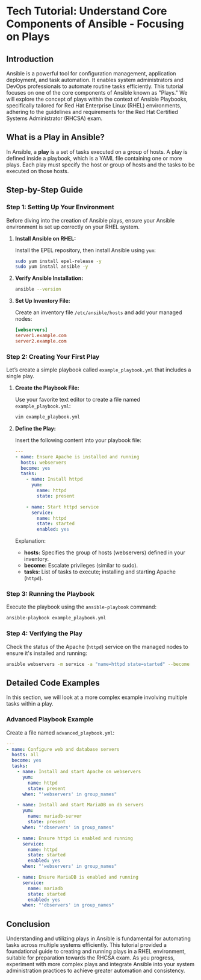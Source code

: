 # Tech Tutorial: Understand Core Components of Ansible - Focusing on Plays

## Introduction

Ansible is a powerful tool for configuration management, application deployment, and task automation. It enables system administrators and DevOps professionals to automate routine tasks efficiently. This tutorial focuses on one of the core components of Ansible known as "Plays." We will explore the concept of plays within the context of Ansible Playbooks, specifically tailored for Red Hat Enterprise Linux (RHEL) environments, adhering to the guidelines and requirements for the Red Hat Certified Systems Administrator (RHCSA) exam.

## What is a Play in Ansible?

In Ansible, a **play** is a set of tasks executed on a group of hosts. A play is defined inside a playbook, which is a YAML file containing one or more plays. Each play must specify the host or group of hosts and the tasks to be executed on those hosts.

## Step-by-Step Guide

### Step 1: Setting Up Your Environment

Before diving into the creation of Ansible plays, ensure your Ansible environment is set up correctly on your RHEL system.

1. **Install Ansible on RHEL:**

   Install the EPEL repository, then install Ansible using `yum`:
   ```bash
   sudo yum install epel-release -y
   sudo yum install ansible -y
   ```

2. **Verify Ansible Installation:**
   ```bash
   ansible --version
   ```

3. **Set Up Inventory File:**

   Create an inventory file `/etc/ansible/hosts` and add your managed nodes:
   ```ini
   [webservers]
   server1.example.com
   server2.example.com
   ```

### Step 2: Creating Your First Play

Let’s create a simple playbook called `example_playbook.yml` that includes a single play.

1. **Create the Playbook File:**
   
   Use your favorite text editor to create a file named `example_playbook.yml`:
   ```bash
   vim example_playbook.yml
   ```

2. **Define the Play:**

   Insert the following content into your playbook file:
   ```yaml
   ---
   - name: Ensure Apache is installed and running
     hosts: webservers
     become: yes
     tasks:
       - name: Install httpd
         yum:
           name: httpd
           state: present

       - name: Start httpd service
         service:
           name: httpd
           state: started
           enabled: yes
   ```

   Explanation:
   - **hosts:** Specifies the group of hosts (webservers) defined in your inventory.
   - **become:** Escalate privileges (similar to sudo).
   - **tasks:** List of tasks to execute; installing and starting Apache (`httpd`).

### Step 3: Running the Playbook

Execute the playbook using the `ansible-playbook` command:
```bash
ansible-playbook example_playbook.yml
```

### Step 4: Verifying the Play

Check the status of the Apache (`httpd`) service on the managed nodes to ensure it's installed and running:
```bash
ansible webservers -m service -a "name=httpd state=started" --become
```

## Detailed Code Examples

In this section, we will look at a more complex example involving multiple tasks within a play.

### Advanced Playbook Example

Create a file named `advanced_playbook.yml`:
```yaml
---
- name: Configure web and database servers
  hosts: all
  become: yes
  tasks:
    - name: Install and start Apache on webservers
      yum:
        name: httpd
        state: present
      when: "'webservers' in group_names"

    - name: Install and start MariaDB on db servers
      yum:
        name: mariadb-server
        state: present
      when: "'dbservers' in group_names"

    - name: Ensure httpd is enabled and running
      service:
        name: httpd
        state: started
        enabled: yes
      when: "'webservers' in group_names"

    - name: Ensure MariaDB is enabled and running
      service:
        name: mariadb
        state: started
        enabled: yes
      when: "'dbservers' in group_names"
```

## Conclusion

Understanding and utilizing plays in Ansible is fundamental for automating tasks across multiple systems efficiently. This tutorial provided a foundational guide to creating and running plays in a RHEL environment, suitable for preparation towards the RHCSA exam. As you progress, experiment with more complex plays and integrate Ansible into your system administration practices to achieve greater automation and consistency.